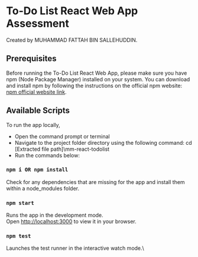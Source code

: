 # To-Do List React Web App Assessment

Created by MUHAMMAD FATTAH BIN SALLEHUDDIN.

## Prerequisites

Before running the To-Do List React Web App, please make sure you have npm (Node Package Manager) installed on your system. You can download and install npm by following the instructions on the official npm website: [npm official website link](https://www.npmjs.com/get-npm).

## Available Scripts

To run the app locally, 
- Open the command prompt or terminal
- Navigate to the project folder directory using the following command: 
  cd [Extracted file path]\mm-react-todolist
- Run the commands below:

### `npm i OR npm install`
Check for any dependencies that are missing for the app and install them within a node_modules folder.

### `npm start`

Runs the app in the development mode.\
Open [http://localhost:3000](http://localhost:3000) to view it in your browser.

### `npm test`

Launches the test runner in the interactive watch mode.\